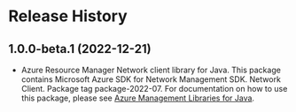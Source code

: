 # Release History

## 1.0.0-beta.1 (2022-12-21)

- Azure Resource Manager Network client library for Java. This package contains Microsoft Azure SDK for Network Management SDK. Network Client. Package tag package-2022-07. For documentation on how to use this package, please see [Azure Management Libraries for Java](https://aka.ms/azsdk/java/mgmt).
